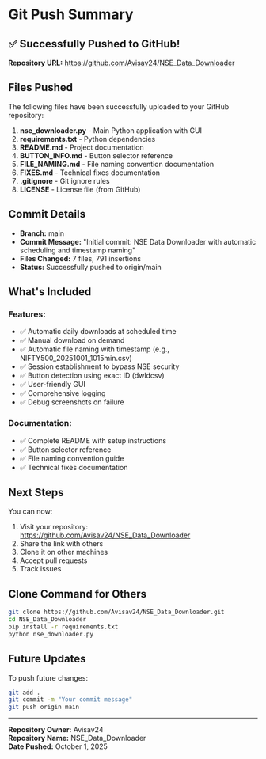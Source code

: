 # Git Push Summary

## ✅ Successfully Pushed to GitHub!

**Repository URL:** https://github.com/Avisav24/NSE_Data_Downloader

## Files Pushed

The following files have been successfully uploaded to your GitHub repository:

1. **nse_downloader.py** - Main Python application with GUI
2. **requirements.txt** - Python dependencies
3. **README.md** - Project documentation
4. **BUTTON_INFO.md** - Button selector reference
5. **FILE_NAMING.md** - File naming convention documentation
6. **FIXES.md** - Technical fixes documentation
7. **.gitignore** - Git ignore rules
8. **LICENSE** - License file (from GitHub)

## Commit Details

- **Branch:** main
- **Commit Message:** "Initial commit: NSE Data Downloader with automatic scheduling and timestamp naming"
- **Files Changed:** 7 files, 791 insertions
- **Status:** Successfully pushed to origin/main

## What's Included

### Features:

- ✅ Automatic daily downloads at scheduled time
- ✅ Manual download on demand
- ✅ Automatic file naming with timestamp (e.g., NIFTY500_20251001_1015min.csv)
- ✅ Session establishment to bypass NSE security
- ✅ Button detection using exact ID (dwldcsv)
- ✅ User-friendly GUI
- ✅ Comprehensive logging
- ✅ Debug screenshots on failure

### Documentation:

- ✅ Complete README with setup instructions
- ✅ Button selector reference
- ✅ File naming convention guide
- ✅ Technical fixes documentation

## Next Steps

You can now:

1. Visit your repository: https://github.com/Avisav24/NSE_Data_Downloader
2. Share the link with others
3. Clone it on other machines
4. Accept pull requests
5. Track issues

## Clone Command for Others

```bash
git clone https://github.com/Avisav24/NSE_Data_Downloader.git
cd NSE_Data_Downloader
pip install -r requirements.txt
python nse_downloader.py
```

## Future Updates

To push future changes:

```bash
git add .
git commit -m "Your commit message"
git push origin main
```

---

**Repository Owner:** Avisav24  
**Repository Name:** NSE_Data_Downloader  
**Date Pushed:** October 1, 2025
